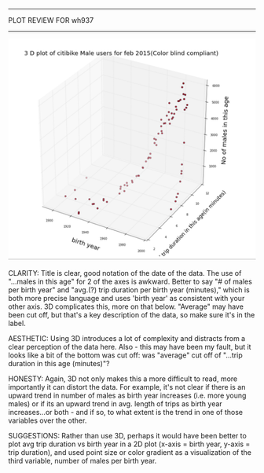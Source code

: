 **********
PLOT REVIEW FOR wh937
**********

![plot](wh937.png)

CLARITY: Title is clear, good notation of the date of the data. The use of "...males in this age" for 2 of the axes is awkward. Better to say "# of males per birth year" and "avg.(?) trip duration per birth year (minutes)," which is both more precise language and uses 'birth year' as consistent with your other axis. 3D complicates this, more on that below. "Average" may have been cut off, but that's a key description of the data, so make sure it's in the label.

AESTHETIC: Using 3D introduces a lot of complexity and distracts from a clear perception of the data here. Also - this may have been my fault, but it looks like a bit of the bottom was cut off: was "average" cut off of "...trip duration in this age (minutes)"?

HONESTY: Again, 3D not only makes this a more difficult to read, more importantly it can distort the data. For example, it's not clear if there is an upward trend in number of males as birth year increases (i.e. more young males) or if its an upward trend in avg. length of trips as birth year increases...or both - and if so, to what extent is the trend in one of those variables over the other.

SUGGESTIONS: Rather than use 3D, perhaps it would have been better to plot avg trip duration vs birth year in a 2D plot (x-axis = birth year, y-axis = trip duration), and used point size or color gradient as a visualization of the third variable, number of males per birth year.
